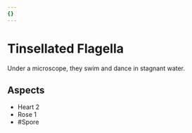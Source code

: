 ```yaml
---
{}
---
```

# Tinsellated Flagella
Under a microscope, they swim and dance in stagnant water.
## Aspects
- Heart 2
- Rose 1
- #Spore